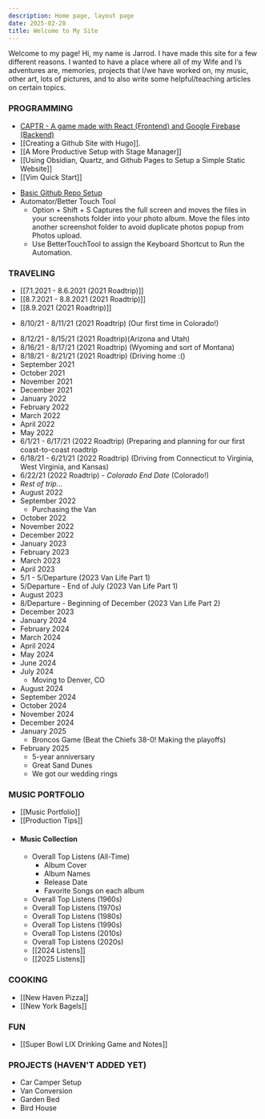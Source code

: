 ```yaml
---
description: Home page, layout page
date: 2025-02-28
title: Welcome to My Site
---
```

Welcome to my page! Hi, my name is Jarrod. I have made this site for a few different reasons. I wanted to have a place where all of my Wife and I’s adventures are, memories, projects that I/we have worked on, my music, other art, lots of pictures, and to also write some helpful/teaching articles on certain topics.
### PROGRAMMING
- [CAPTR - A game made with React (Frontend) and Google Firebase (Backend)](https://github.com/jcorrell35/captr-game/) 
- [[Creating a Github Site with Hugo]]. 
- [[A More Productive Setup with Stage Manager]]
- [[Using Obsidian, Quartz, and Github Pages to Setup a Simple Static Website]]
- [[Vim Quick Start]]
* [Basic Github Repo Setup]()
* Automator/Better Touch Tool
	* Option + Shift + S Captures the full screen and moves the files in your screenshots folder into your photo album. Move the files into another screenshot folder to avoid duplicate photos popup from Photos upload.
    * Use BetterTouchTool to assign the Keyboard Shortcut to Run the Automation.
### TRAVELING
* [[7.1.2021 - 8.6.2021 (2021 Roadtrip)]]
* [[8.7.2021 - 8.8.2021 (2021 Roadtrip)]] 
* [[8.9.2021 (2021 Roadtrip)]] 
- 8/10/21 - 8/11/21 (2021 Roadtrip) (Our first time in Colorado!)
* 8/12/21 - 8/15/21 (2021 Roadtrip)(Arizona and Utah)
* 8/16/21 - 8/17/21 (2021 Roadtrip) (Wyoming and sort of Montana)
* 8/18/21 - 8/21/21 (2021 Roadtrip) (Driving home :()
* September 2021
* October 2021
* November 2021
* December 2021
* January 2022
* February 2022
* March 2022
* April 2022
* May 2022
* 6/1/21 - 6/17/21 (2022 Roadtrip) (Preparing and planning for our first coast-to-coast roadtrip
* 6/18/21 - 6/21/21 (2022 Roadtrip) (Driving from Connecticut to Virginia, West Virginia, and Kansas)
* 6/22/21 (2022 Roadtrip) - *Colorado End Date* (Colorado!)
* *Rest of trip…*
* August 2022
* September 2022
    * Purchasing the Van
* October 2022
* November 2022
* December 2022
* January 2023
* February 2023
* March 2023
* April 2023
* 5/1 - 5/Departure (2023 Van Life Part 1)
* 5/Departure - End of July (2023 Van Life Part 1)
* August 2023
* 8/Departure - Beginning of December (2023 Van Life Part 2)
* December 2023
* January 2024
* February 2024
* March 2024
* April 2024
* May 2024
* June 2024
* July 2024
	* Moving to Denver, CO
* August 2024
* September 2024
* October 2024
* November 2024
* December 2024
* January 2025
	* Broncos Game (Beat the Chiefs 38-0! Making the playoffs)
* February 2025
	* 5-year anniversary
	* Great Sand Dunes
	* We got our wedding rings
### MUSIC PORTFOLIO
* [[Music Portfolio]]
* [[Production Tips]]
* #### Music Collection
	* Overall Top Listens (All-Time)
		* Album Cover	
		* Album Names
		* Release Date
		* Favorite Songs on each album
	* Overall Top Listens (1960s)
	* Overall Top Listens (1970s)
	* Overall Top Listens (1980s)
	* Overall Top Listens (1990s)
	* Overall Top Listens (2010s)
	* Overall Top Listens (2020s)
	* [[2024 Listens]]
	* [[2025 Listens]]
### COOKING
* [[New Haven Pizza]]
* [[New York Bagels]]
### FUN
- [[Super Bowl LIX Drinking Game and Notes]]
### PROJECTS (HAVEN'T ADDED YET)
* Car Camper Setup
* Van Conversion
* Garden Bed
* Bird House

